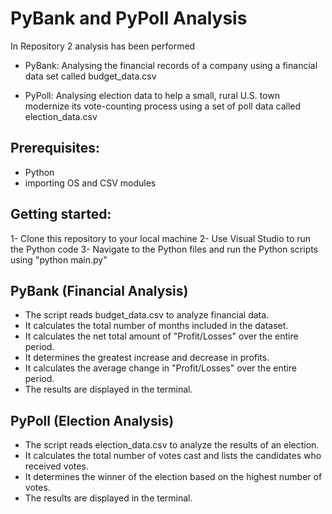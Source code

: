 # PyBank and PyPoll Analysis
In Repository 2 analysis has been performed

  - PyBank: Analysing the financial records of a company using a financial data set called budget_data.csv

  - PyPoll: Analysing election data to help a small, rural U.S. town modernize its vote-counting process using a set of poll data called election_data.csv

## Prerequisites:
- Python
- importing OS and CSV modules

## Getting started:
  1- Clone this repository to your local machine
  2- Use Visual Studio to run the Python code
  3- Navigate to the Python files and run the Python scripts using "python main.py"

## PyBank (Financial Analysis)

- The script reads budget_data.csv to analyze financial data.
- It calculates the total number of months included in the dataset.
- It calculates the net total amount of "Profit/Losses" over the entire period.
- It determines the greatest increase and decrease in profits.
- It calculates the average change in "Profit/Losses" over the entire period.
- The results are displayed in the terminal.



## PyPoll (Election Analysis)

- The script reads election_data.csv to analyze the results of an election.
- It calculates the total number of votes cast and lists the candidates who received votes.
- It determines the winner of the election based on the highest number of votes.
- The results are displayed in the terminal.
  

